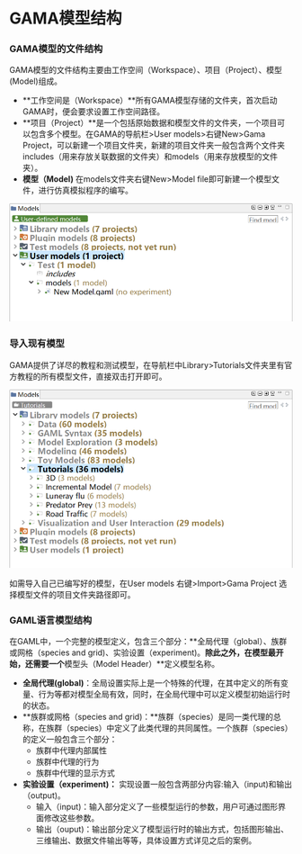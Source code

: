 # GAMA模型结构

### GAMA模型的文件结构

GAMA模型的文件结构主要由工作空间（Workspace）、项目（Project）、模型\(Model\)组成。

* **工作空间是（Workspace）**所有GAMA模型存储的文件夹，首次启动GAMA时，便会要求设置工作空间路径。
* **项目（Project）**是一个包括原始数据和模型文件的文件夹，一个项目可以包含多个模型。在GAMA的导航栏&gt;User models&gt;右键New&gt;Gama Project，可以新建一个项目文件夹，新建的项目文件夹一般包含两个文件夹includes（用来存放关联数据的文件夹）和models（用来存放模型的文件夹）。
* **模型（Model\)** 在models文件夹右键New&gt;Model file即可新建一个模型文件，进行仿真模拟程序的编写。

![3.1 GAMA&#x6A21;&#x578B;&#x7684;&#x6587;&#x4EF6;&#x7ED3;&#x6784; ](../.gitbook/assets/image%20%288%29.png)

### 导入现有模型

GAMA提供了详尽的教程和测试模型，在导航栏中Library&gt;Tutorials文件夹里有官方教程的所有模型文件，直接双击打开即可。

![3.2 GAMA&#x5B98;&#x65B9;&#x6559;&#x7A0B;&#x6A21;&#x578B;](../.gitbook/assets/image%20%285%29.png)

如需导入自己已编写好的模型，在User models 右键&gt;Import&gt;Gama Project 选择模型文件的项目文件夹路径即可。

### GAML语言模型结构

在GAML中，一个完整的模型定义，包含三个部分：**全局代理（global）、族群或网格（species and grid\)、实验设置（experiment\)。**除此之外，在模型最开始，还需要一个**模型头（Model Header）**定义模型名称。

* **全局代理\(global\)**：全局设置实际上是一个特殊的代理，在其中定义的所有变量、行为等都对模型全局有效，同时，在全局代理中可以定义模型初始运行时的状态。
* **族群或网格（species and grid\)：**族群（species）是同一类代理的总称，在族群（species）中定义了此类代理的共同属性。一个族群（species）的定义一般包含三个部分：
  * 族群中代理内部属性
  * 族群中代理的行为
  * 族群中代理的显示方式
* **实验设置（experiment\)：** 实现设置一般包含两部分内容:输入（input\)和输出（output\)。
  * 输入（input\)：输入部分定义了一些模型运行的参数，用户可通过图形界面修改这些参数。
  * 输出（ouput\)：输出部分定义了模型运行时的输出方式，包括图形输出、三维输出、数据文件输出等等，具体设置方式详见之后的案例。



